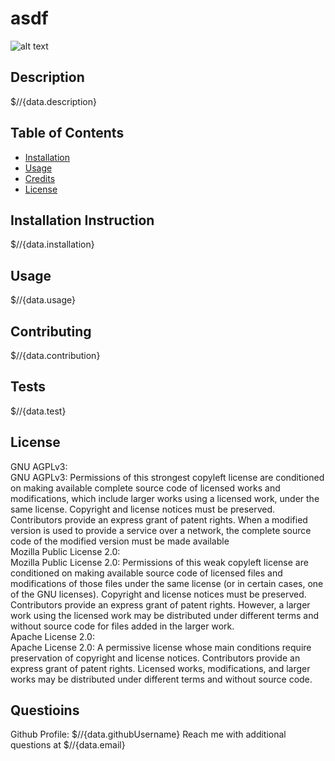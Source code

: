 # asdf

  ![alt text](https://img.shields.io/static/v1?label=licence&message=GNU%20AGPLv3%2C%20Mozilla%20Public%20License%202.0%2C%20Apache%20License%202.0&color=GREEN)

  ## Description
  $//{data.description}


  ## Table of Contents
  * [Installation](#installation)
  * [Usage](#usage)
  * [Credits](#credits)
  * [License](#license)


  ## Installation Instruction
  $//{data.installation}


  ## Usage
  $//{data.usage}

  
  ## Contributing
  $//{data.contribution}


  ## Tests
  $//{data.test}


  ## License
  GNU AGPLv3: <br />GNU AGPLv3: Permissions of this strongest copyleft license are conditioned on making available complete source code of licensed works and modifications, which include larger works using a licensed work, under the same license. Copyright and license notices must be preserved. Contributors provide an express grant of patent rights. When a modified version is used to provide a service over a network, the complete source code of the modified version must be made available 
<br />Mozilla Public License 2.0: <br />Mozilla Public License 2.0: Permissions of this weak copyleft license are conditioned on making available source code of licensed files and modifications of those files under the same license (or in certain cases, one of the GNU licenses). Copyright and license notices must be preserved. Contributors provide an express grant of patent rights. However, a larger work using the licensed work may be distributed under different terms and without source code for files added in the larger work.
<br />Apache License 2.0: <br />Apache License 2.0: A permissive license whose main conditions require preservation of copyright and license notices. Contributors provide an express grant of patent rights. Licensed works, modifications, and larger works may be distributed under different terms and without source code. 
<br />


  ## Questioins
  Github Profile: $//{data.githubUsername}
  Reach me with additional questions at $//{data.email}
